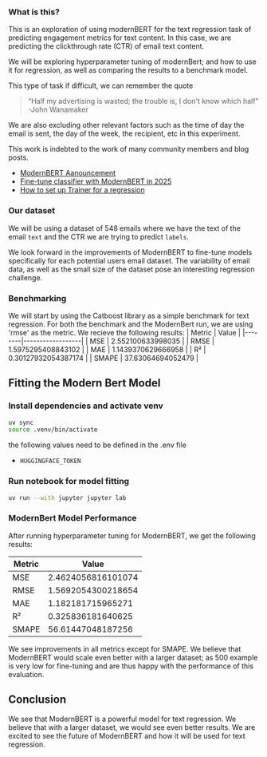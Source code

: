 
### What is this?

This is an exploration of using modernBERT for the text regression task of predicting engagement metrics for text content. In this case, we are predicting the clickthrough rate (CTR) of email text content.

We will be exploring hyperparameter tuning of modernBert; and how to use it for regression, as well as comparing the results to a benchmark model.

This type of task if difficult, we can remember the quote
> “Half my advertising is wasted; the trouble is, I don't know which half”
> -John Wanamaker

We are also excluding other relevant factors such as the time of day the email is sent, the day of the week, the recipient, etc in this experiment.

This work is indebted to the work of many community members and blog posts.
- [ModernBERT Aanouncement](https://huggingface.co/blog/modernbert)
- [Fine-tune classifier with ModernBERT in 2025](https://www.philschmid.de/fine-tune-modern-bert-in-2025)
- [How to set up Trainer for a regression](https://discuss.huggingface.co/t/how-to-set-up-trainer-for-a-regression/12994)

### Our dataset
We will be using a dataset of 548 emails where we have the text of the email `text` and the CTR we are trying to predict `labels`.

We look forward in the improvements of ModernBERT to fine-tune models specifically for each potential users email dataset. The variability of email data, as well as the small size of the dataset pose an interesting regression challenge.

### Benchmarking
We will start by using the Catboost library as a simple benchmark for text regression. For both the benchmark and the ModernBert run, we are using 'rmse' as the metric.
We recieve the following results:
| Metric | Value            |
|--------|------------------|
| MSE    | 2.552100633998035 |
| RMSE   | 1.5975295408843102 |
| MAE    | 1.1439370629666958 |
| R²     | 0.30127932054387174 |
| SMAPE  | 37.63064694052479 |

## Fitting the Modern Bert Model

### Install dependencies and activate venv
```bash
uv sync
source .venv/bin/activate
```
the following values need to be defined in the .env file
- `HUGGINGFACE_TOKEN`

### Run notebook for model fitting

```bash
uv run --with jupyter jupyter lab
```

### ModernBert Model Performance
After running hyperparameter tuning for ModernBERT, we get the following results:

| Metric | Value            |
|--------|------------------|
| MSE    | 2.4624056816101074 |
| RMSE   | 1.5692054300218654 |
| MAE    | 1.182181715965271 |
| R²     | 0.325836181640625 |
| SMAPE  | 56.61447048187256 |

We see improvements in all metrics except for SMAPE. We believe that ModernBERT would scale even better with a larger dataset; as 500 example is very low for fine-tuning and are thus happy with the performance of this evaluation.

## Conclusion
We see that ModernBERT is a powerful model for text regression. We believe that with a larger dataset, we would see even better results. We are excited to see the future of ModernBERT and how it will be used for text regression.
